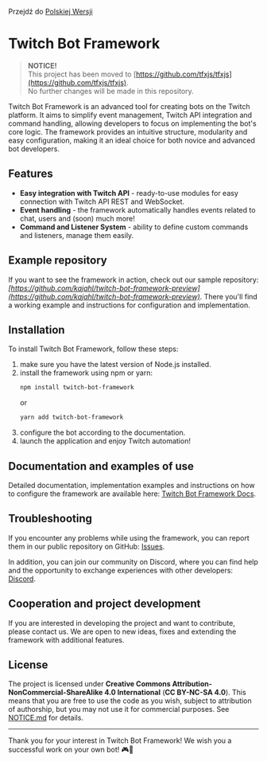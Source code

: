 Przejdź do [Polskiej Wersji](./README_PL.md)  

# Twitch Bot Framework

> **NOTICE!**  
> This project has been moved to [https://github.com/tfxjs/tfxjs](https://github.com/tfxjs/tfxjs).  
> No further changes will be made in this repository.

Twitch Bot Framework is an advanced tool for creating bots on the Twitch platform. It aims to simplify event management, Twitch API integration and command handling, allowing developers to focus on implementing the bot's core logic. The framework provides an intuitive structure, modularity and easy configuration, making it an ideal choice for both novice and advanced bot developers.

## Features

- **Easy integration with Twitch API** - ready-to-use modules for easy connection with Twitch API REST and WebSocket.
- **Event handling** - the framework automatically handles events related to chat, users and (soon) much more!
- **Command and Listener System** - ability to define custom commands and listeners, manage them easily.

## Example repository

If you want to see the framework in action, check out our sample repository: *[https://github.com/kajahl/twitch-bot-framework-preview](https://github.com/kajahl/twitch-bot-framework-preview)*. There you'll find a working example and instructions for configuration and implementation.

## Installation

To install Twitch Bot Framework, follow these steps:

1. make sure you have the latest version of Node.js installed.
2. install the framework using npm or yarn:
   ```sh
   npm install twitch-bot-framework
   ```
   or
   ```sh
   yarn add twitch-bot-framework
   ```
3. configure the bot according to the documentation.
4. launch the application and enjoy Twitch automation!

## Documentation and examples of use

Detailed documentation, implementation examples and instructions on how to configure the framework are available here: [Twitch Bot Framework Docs](https://kajahl.gitbook.io/twitch-bot-framework).

## Troubleshooting

If you encounter any problems while using the framework, you can report them in our public repository on GitHub: [Issues](https://github.com/kajahl/twitch-bot-framework/issues).

In addition, you can join our community on Discord, where you can find help and the opportunity to exchange experiences with other developers: [Discord](https://discord.gg/uzsxSY7h5e).

## Cooperation and project development

If you are interested in developing the project and want to contribute, please contact us. We are open to new ideas, fixes and extending the framework with additional features.

## License

The project is licensed under **Creative Commons Attribution-NonCommercial-ShareAlike 4.0 International** (**CC BY-NC-SA 4.0**). This means that you are free to use the code as you wish, subject to attribution of authorship, but you may not use it for commercial purposes. See [NOTICE.md](./NOTICE.md) for details.

---

Thank you for your interest in Twitch Bot Framework! We wish you a successful work on your own bot! 🎮🤖
